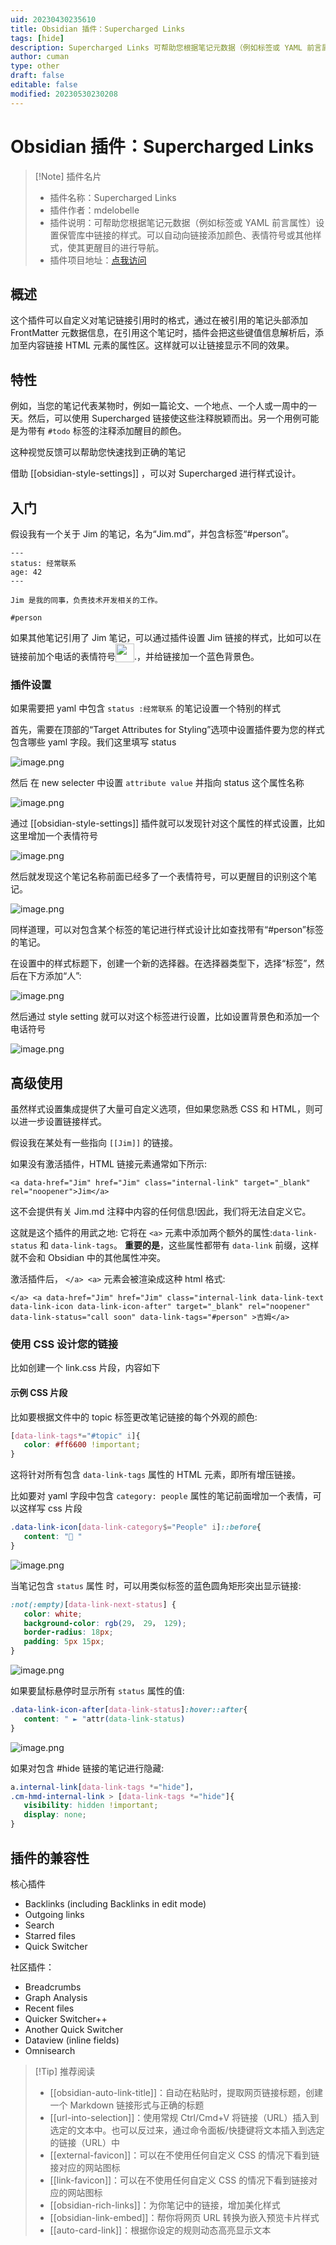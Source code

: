 ```yaml
---
uid: 20230430235610
title: Obsidian 插件：Supercharged Links
tags: [hide]
description: Supercharged Links 可帮助您根据笔记元数据（例如标签或 YAML 前言属性）设置保管库中链接的样式。可以自动向链接添加颜色、表情符号或其他样式，使其更醒目的进行导航。
author: cuman
type: other
draft: false
editable: false
modified: 20230530230208
---
```


# Obsidian 插件：Supercharged Links

> [!Note] 插件名片
> - 插件名称：Supercharged Links
> - 插件作者：mdelobelle
> - 插件说明：可帮助您根据笔记元数据（例如标签或 YAML 前言属性）设置保管库中链接的样式。可以自动向链接添加颜色、表情符号或其他样式，使其更醒目的进行导航。
> - 插件项目地址：[点我访问](https://github.com/mdelobelle/obsidian_supercharged_links)

## 概述

这个插件可以自定义对笔记链接引用时的格式，通过在被引用的笔记头部添加 FrontMatter 元数据信息，在引用这个笔记时，插件会把这些键值信息解析后，添加至内容链接 HTML 元素的属性区。这样就可以让链接显示不同的效果。

## 特性

例如，当您的笔记代表某物时，例如一篇论文、一个地点、一个人或一周中的一天。然后，可以使用 Supercharged 链接使这些注释脱颖而出。另一个用例可能是为带有 `#todo` 标签的注释添加醒目的颜色。

这种视觉反馈可以帮助您快速找到正确的笔记

借助 [[obsidian-style-settings]] ，可以对 Supercharged 进行样式设计。

## 入门

假设我有一个关于 Jim 的笔记，名为“Jim.md”，并包含标签“#person”。

 ```MD
---
status: 经常联系
age: 42
---

Jim 是我的同事，负责技术开发相关的工作。

#person

```

如果其他笔记引用了 Jim 笔记，可以通过插件设置 Jim 链接的样式，比如可以在链接前加个电话的表情符号<img src="https://raw.githubusercontent.com/mdelobelle/obsidian_supercharged_links/master/images/phone-jim.png" style="height:30px;vertical-align:bottom">.，并给链接加一个蓝色背景色。

### 插件设置

如果需要把 yaml 中包含 `status :经常联系` 的笔记设置一个特别的样式

首先，需要在顶部的“Target Attributes for Styling”选项中设置插件要为您的样式包含哪些 yaml 字段。我们这里填写 status

![image.png](https://cdn.pkmer.cn/images/202305020905351.png!pkmer)

然后 在 new selecter 中设置 `attribute value` 并指向 status 这个属性名称

![image.png](https://cdn.pkmer.cn/images/202305020908307.png!pkmer)

通过 [[obsidian-style-settings]] 插件就可以发现针对这个属性的样式设置，比如这里增加一个表情符号

![image.png](https://cdn.pkmer.cn/images/202305020910240.png!pkmer)

然后就发现这个笔记名称前面已经多了一个表情符号，可以更醒目的识别这个笔记。

![image.png](https://cdn.pkmer.cn/images/202305020912386.png!pkmer)

同样道理，可以对包含某个标签的笔记进行样式设计比如查找带有“#person”标签的笔记。

在设置中的样式标题下，创建一个新的选择器。在选择器类型下，选择“标签”，然后在下方添加“人”:

 ![image.png](https://cdn.pkmer.cn/images/202305020914769.png!pkmer)

 然后通过 style setting 就可以对这个标签进行设置，比如设置背景色和添加一个电话符号

![image.png](https://cdn.pkmer.cn/images/202305020914497.png!pkmer)

## 高级使用

虽然样式设置集成提供了大量可自定义选项，但如果您熟悉 CSS 和 HTML，则可以进一步设置链接样式。

假设我在某处有一些指向 `[[Jim]]` 的链接。

如果没有激活插件，HTML 链接元素通常如下所示:

```
<a data-href="Jim" href="Jim" class="internal-link" target="_blank" rel="noopener">Jim</a>
 ```

这不会提供有关 Jim.md 注释中内容的任何信息!因此，我们将无法自定义它。

这就是这个插件的用武之地: 它将在 `<a>` 元素中添加两个额外的属性:`data-link-status` 和 `data-link-tags`。 **重要的是**，这些属性都带有 `data-link` 前缀，这样就不会和 Obsidian 中的其他属性冲突。

激活插件后， `</a> <a>` 元素会被渲染成这种 html 格式:

 ```
</a> <a data-href="Jim" href="Jim" class="internal-link data-link-text data-link-icon data-link-icon-after" target="_blank" rel="noopener" data-link-status="call soon" data-link-tags="#person" >吉姆</a>
```

### 使用 CSS 设计您的链接

比如创建一个 link.css 片段，内容如下

#### 示例 CSS 片段

比如要根据文件中的 topic 标签更改笔记链接的每个外观的颜色:

 ```CSS
[data-link-tags*="#topic" i]{
    color: #ff6600 !important;
}
```

这将针对所有包含 `data-link-tags` 属性的 HTML 元素，即所有增压链接。

比如要对 yaml 字段中包含 `category: people` 属性的笔记前面增加一个表情，可以这样写 css 片段

 ```CSS
.data-link-icon[data-link-category$="People" i]::before{
    content: "👤 "
}
``` 

![image.png](https://cdn.pkmer.cn/images/202305020934915.png!pkmer)

当笔记包含 `status` 属性 时，可以用类似标签的蓝色圆角矩形突出显示链接:

 ```CSS
:not(:empty)[data-link-next-status] {
    color: white;
    background-color: rgb(29， 29， 129);
    border-radius: 18px;
    padding: 5px 15px;
}
 ``` 

![image.png](https://cdn.pkmer.cn/images/202305020933246.png!pkmer)

如果要鼠标悬停时显示所有 `status` 属性的值:

 ```CSS
.data-link-icon-after[data-link-status]:hover::after{
    content: " ► "attr(data-link-status)
}
 ``` 

![image.png](https://cdn.pkmer.cn/images/202305020933239.png!pkmer)

如果对包含 #hide 链接的笔记进行隐藏:

 ```CSS
a.internal-link[data-link-tags *="hide"]，
.cm-hmd-internal-link > [data-link-tags *="hide"]{
    visibility: hidden !important;
    display: none;
}

 ```

## 插件的兼容性

核心插件

- Backlinks (including Backlinks in edit mode)
- Outgoing links
- Search
- Starred files
- Quick Switcher

社区插件：

- Breadcrumbs
- Graph Analysis
- Recent files
- Quicker Switcher++
- Another Quick Switcher
- Dataview (inline fields) 
- Omnisearch

> [!Tip] 推荐阅读
> - [[obsidian-auto-link-title]]：自动在粘贴时，提取网页链接标题，创建一个 Markdown 链接形式与正确的标题
> - [[url-into-selection]]：使用常规 Ctrl/Cmd+V 将链接（URL）插入到选定的文本中。也可以反过来，通过命令面板/快捷键将文本插入到选定的链接（URL）中
> - [[external-favicon]]：可以在不使用任何自定义 CSS 的情况下看到链接对应的网站图标
> - [[link-favicon]]：可以在不使用任何自定义 CSS 的情况下看到链接对应的网站图标
> - [[obsidian-rich-links]]：为你笔记中的链接，增加美化样式
> - [[obsidian-link-embed]]：帮你将网页 URL 转换为嵌入预览卡片样式
> - [[auto-card-link]]：根据你设定的规则动态高亮显示文本